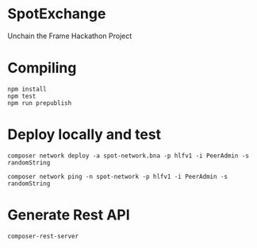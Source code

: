 # SpotExchange
Unchain the Frame Hackathon Project

# Compiling
```shell
npm install
npm test
npm run prepublish
```

# Deploy locally and test

```shell
composer network deploy -a spot-network.bna -p hlfv1 -i PeerAdmin -s randomString

composer network ping -n spot-network -p hlfv1 -i PeerAdmin -s randomString
```

# Generate Rest API
```shell
composer-rest-server
```
